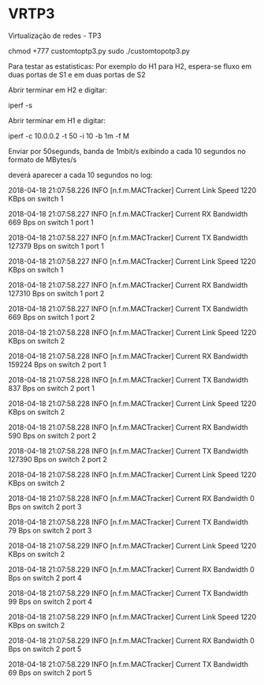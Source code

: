 # VRTP3
Virtualização de redes - TP3

chmod +777 customtoptp3.py
sudo ./customtopotp3.py

Para testar as estatisticas:
Por exemplo do H1 para H2, espera-se fluxo em duas portas de S1 e em duas portas de S2

Abrir terminar em H2 e digitar:

iperf -s

Abrir terminar em H1 e digitar:

iperf -c 10.0.0.2 -t 50 -i 10 -b 1m -f M

Enviar por 50segunds, banda de 1mbit/s exibindo a cada 10 segundos no formato de MBytes/s

deverá aparecer a cada 10 segundos no log:

2018-04-18 21:07:58.226 INFO  [n.f.m.MACTracker] Current Link Speed 1220 KBps on switch 1

2018-04-18 21:07:58.227 INFO  [n.f.m.MACTracker] Current RX Bandwidth 669 Bps on switch 1 port 1

2018-04-18 21:07:58.227 INFO  [n.f.m.MACTracker] Current TX Bandwidth 127379 Bps on switch 1 port 1

2018-04-18 21:07:58.227 INFO  [n.f.m.MACTracker] Current Link Speed 1220 KBps on switch 1

2018-04-18 21:07:58.227 INFO  [n.f.m.MACTracker] Current RX Bandwidth 127310 Bps on switch 1 port 2

2018-04-18 21:07:58.227 INFO  [n.f.m.MACTracker] Current TX Bandwidth 669 Bps on switch 1 port 2

2018-04-18 21:07:58.228 INFO  [n.f.m.MACTracker] Current Link Speed 1220 KBps on switch 2

2018-04-18 21:07:58.228 INFO  [n.f.m.MACTracker] Current RX Bandwidth 159224 Bps on switch 2 port 1

2018-04-18 21:07:58.228 INFO  [n.f.m.MACTracker] Current TX Bandwidth 837 Bps on switch 2 port 1

2018-04-18 21:07:58.228 INFO  [n.f.m.MACTracker] Current Link Speed 1220 KBps on switch 2

2018-04-18 21:07:58.228 INFO  [n.f.m.MACTracker] Current RX Bandwidth 590 Bps on switch 2 port 2

2018-04-18 21:07:58.228 INFO  [n.f.m.MACTracker] Current TX Bandwidth 127390 Bps on switch 2 port 2

2018-04-18 21:07:58.228 INFO  [n.f.m.MACTracker] Current Link Speed 1220 KBps on switch 2

2018-04-18 21:07:58.228 INFO  [n.f.m.MACTracker] Current RX Bandwidth 0 Bps on switch 2 port 3

2018-04-18 21:07:58.228 INFO  [n.f.m.MACTracker] Current TX Bandwidth 79 Bps on switch 2 port 3

2018-04-18 21:07:58.229 INFO  [n.f.m.MACTracker] Current Link Speed 1220 KBps on switch 2

2018-04-18 21:07:58.229 INFO  [n.f.m.MACTracker] Current RX Bandwidth 0 Bps on switch 2 port 4

2018-04-18 21:07:58.229 INFO  [n.f.m.MACTracker] Current TX Bandwidth 99 Bps on switch 2 port 4

2018-04-18 21:07:58.229 INFO  [n.f.m.MACTracker] Current Link Speed 1220 KBps on switch 2

2018-04-18 21:07:58.229 INFO  [n.f.m.MACTracker] Current RX Bandwidth 0 Bps on switch 2 port 5

2018-04-18 21:07:58.229 INFO  [n.f.m.MACTracker] Current TX Bandwidth 69 Bps on switch 2 port 5
